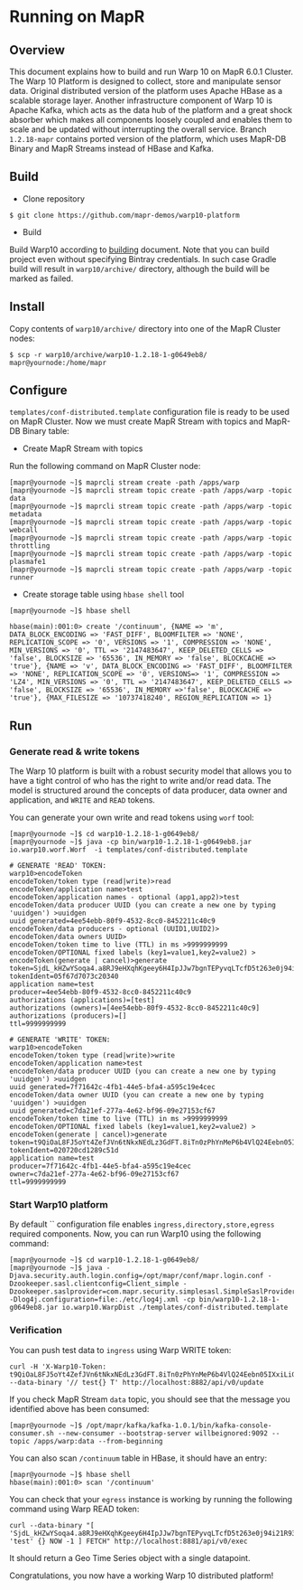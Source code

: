 # Running on MapR

## Overview

This document explains how to build and run Warp 10 on MapR 6.0.1 Cluster. The Warp 10 Platform is designed to collect, 
store and manipulate sensor data. Original distributed version of the platform uses Apache HBase as a scalable storage 
layer. Another infrastructure component of Warp 10 is Apache Kafka, which acts as the data hub of the platform and a 
great shock absorber which makes all components loosely coupled and enables them to scale and be updated without 
interrupting the overall service. Branch `1.2.18-mapr` contains ported version of the platform, which uses MapR-DB 
Binary and MapR Streams instead of HBase and Kafka.

## Build

* Clone repository

```
$ git clone https://github.com/mapr-demos/warp10-platform
```

* Build

Build Warp10 according to [building](/BUILDING.md) document. Note that you can build project even without specifying 
Bintray credentials. In such case Gradle build will result in `warp10/archive/` directory, although the build will be 
marked as failed.

## Install

Copy contents of `warp10/archive/` directory into one of the MapR Cluster nodes:
```
$ scp -r warp10/archive/warp10-1.2.18-1-g0649eb8/ mapr@yournode:/home/mapr
```

## Configure

`templates/conf-distributed.template` configuration file is ready to be used on MapR Cluster. Now we must create 
MapR Stream with topics and MapR-DB Binary table:

* Create MapR Stream with topics 

Run the following command on MapR Cluster node:
```
[mapr@yournode ~]$ maprcli stream create -path /apps/warp 
[mapr@yournode ~]$ maprcli stream topic create -path /apps/warp -topic data
[mapr@yournode ~]$ maprcli stream topic create -path /apps/warp -topic metadata
[mapr@yournode ~]$ maprcli stream topic create -path /apps/warp -topic webcall
[mapr@yournode ~]$ maprcli stream topic create -path /apps/warp -topic throttling
[mapr@yournode ~]$ maprcli stream topic create -path /apps/warp -topic plasmafe1
[mapr@yournode ~]$ maprcli stream topic create -path /apps/warp -topic runner
```

* Create storage table using `hbase shell` tool

```
[mapr@yournode ~]$ hbase shell

hbase(main):001:0> create '/continuum', {NAME => 'm', DATA_BLOCK_ENCODING => 'FAST_DIFF', BLOOMFILTER => 'NONE', REPLICATION_SCOPE => '0', VERSIONS => '1', COMPRESSION => 'NONE', MIN_VERSIONS => '0', TTL => '2147483647', KEEP_DELETED_CELLS => 'false', BLOCKSIZE => '65536', IN_MEMORY => 'false', BLOCKCACHE => 'true'}, {NAME => 'v', DATA_BLOCK_ENCODING => 'FAST_DIFF', BLOOMFILTER => 'NONE', REPLICATION_SCOPE => '0', VERSIONS=> '1', COMPRESSION => 'LZ4', MIN_VERSIONS => '0', TTL => '2147483647', KEEP_DELETED_CELLS => 'false', BLOCKSIZE => '65536', IN_MEMORY =>'false', BLOCKCACHE => 'true'}, {MAX_FILESIZE => '10737418240', REGION_REPLICATION => 1}
```


## Run

### Generate read & write tokens

The Warp 10 platform is built with a robust security model that allows you to have a tight control of who has the right 
to write and/or read data. The model is structured around the concepts of data producer, data owner and application, 
and `WRITE` and `READ` tokens.

You can generate your own write and read tokens using `worf` tool:

```
[mapr@yournode ~]$ cd warp10-1.2.18-1-g0649eb8/
[mapr@yournode ~]$ java -cp bin/warp10-1.2.18-1-g0649eb8.jar io.warp10.worf.Worf  -i templates/conf-distributed.template

# GENERATE 'READ' TOKEN:
warp10>encodeToken
encodeToken/token type (read|write)>read
encodeToken/application name>test
encodeToken/application names - optional (app1,app2)>test
encodeToken/data producer UUID (you can create a new one by typing 'uuidgen') >uuidgen
uuid generated=4ee54ebb-80f9-4532-8cc0-8452211c40c9
encodeToken/data producers - optional (UUID1,UUID2)>
encodeToken/data owners UUID>
encodeToken/token time to live (TTL) in ms >9999999999
encodeToken/OPTIONAL fixed labels (key1=value1,key2=value2) >
encodeToken(generate | cancel)>generate
token=SjdL_kHZwYSoqa4.a8RJ9eHXqhKgeey6H4IpJJw7bgnTEPyvqLTcfD5t263e0j94i21R93iFvR4Tns3iWoJu7AKQ6ykEMjHXaNFevzgy2rBstZu3yT.zs.
tokenIdent=05f67d7073c20340
application name=test
producer=4ee54ebb-80f9-4532-8cc0-8452211c40c9
authorizations (applications)=[test]
authorizations (owners)=[4ee54ebb-80f9-4532-8cc0-8452211c40c9]
authorizations (producers)=[]
ttl=9999999999

# GENERATE 'WRITE' TOKEN:
warp10>encodeToken
encodeToken/token type (read|write)>write
encodeToken/application name>test
encodeToken/data producer UUID (you can create a new one by typing 'uuidgen') >uuidgen
uuid generated=7f71642c-4fb1-44e5-bfa4-a595c19e4cec
encodeToken/data owner UUID (you can create a new one by typing 'uuidgen') >uuidgen
uuid generated=c7da21ef-277a-4e62-bf96-09e27153cf67
encodeToken/token time to live (TTL) in ms >9999999999
encodeToken/OPTIONAL fixed labels (key1=value1,key2=value2) >
encodeToken(generate | cancel)>generate
token=t9QiOaL8FJ5oYt4ZefJVn6tNkxNEdLz3GdFT.8iTn0zPhYnMeP6b4VlQ24Eebn05IXxiLiGGH5J7b1xc5KQpIeP6.wA2ad8AB39dGD8pE9J
tokenIdent=020720cd1289c51d
application name=test
producer=7f71642c-4fb1-44e5-bfa4-a595c19e4cec
owner=c7da21ef-277a-4e62-bf96-09e27153cf67
ttl=9999999999

```


### Start Warp10 platform

By default `` configuration file enables `ingress,directory,store,egress` required components. Now, you can run Warp10 
using the following command:
```
[mapr@yournode ~]$ cd warp10-1.2.18-1-g0649eb8/
[mapr@yournode ~]$ java -Djava.security.auth.login.config=/opt/mapr/conf/mapr.login.conf -Dzookeeper.sasl.clientconfig=Client_simple -Dzookeeper.saslprovider=com.mapr.security.simplesasl.SimpleSaslProvider -Dlog4j.configuration=file:./etc/log4j.xml -cp bin/warp10-1.2.18-1-g0649eb8.jar io.warp10.WarpDist ./templates/conf-distributed.template
```

### Verification

You can push test data to `ingress` using Warp WRITE token:
```
curl -H 'X-Warp10-Token: t9QiOaL8FJ5oYt4ZefJVn6tNkxNEdLz3GdFT.8iTn0zPhYnMeP6b4VlQ24Eebn05IXxiLiGGH5J7b1xc5KQpIeP6.wA2ad8AB39dGD8pE9J' --data-binary '// test{} T' http://localhost:8882/api/v0/update
```

If you check MapR Stream `data` topic, you should see that the message you identified above has been consumed:
```
[mapr@yournode ~]$ /opt/mapr/kafka/kafka-1.0.1/bin/kafka-console-consumer.sh --new-consumer --bootstrap-server willbeignored:9092 --topic /apps/warp:data --from-beginning
```

You can also scan `/continuum` table in HBase, it should have an entry:
```
[mapr@yournode ~]$ hbase shell
hbase(main):001:0> scan '/continuum'
```

You can check that your `egress` instance is working by running the following command using Warp READ token:
```
curl --data-binary "[ 'SjdL_kHZwYSoqa4.a8RJ9eHXqhKgeey6H4IpJJw7bgnTEPyvqLTcfD5t263e0j94i21R93iFvR4Tns3iWoJu7AKQ6ykEMjHXaNFevzgy2rBstZu3yT.zs.' 'test' {} NOW -1 ] FETCH" http://localhost:8881/api/v0/exec
```
It should return a Geo Time Series object with a single datapoint.

Congratulations, you now have a working Warp 10 distributed platform!
